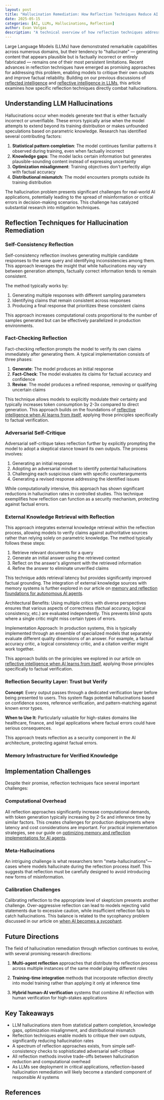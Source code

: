 ```yaml
---
layout: post
title: "Hallucination Remediation: How Reflection Techniques Reduce AI Confabulation"
date: 2025-05-15
categories: [AI, LLMs, Hallucinations, Reflection]
author: Evan Volgas
description: "A technical overview of how reflection techniques address the hallucination problem in LLMs, with an examination of methods that improve factual reliability."
---
```


Large Language Models (LLMs) have demonstrated remarkable capabilities across numerous domains, but their tendency to "hallucinate" — generating content that appears plausible but is factually incorrect or entirely fabricated — remains one of their most persistent limitations. Recent advances in reflection techniques have emerged as promising approaches for addressing this problem, enabling models to critique their own outputs and improve factual reliability. Building on our previous discussions of [reflected intelligence](/2025/04/23/reflected-intelligence-when-ai-holds-up-the-mirror/) and [reflective intelligence in LLMs](/2025/05/03/reflective-intelligence-in-llms/), this article examines how specific reflection techniques directly combat hallucinations.

## Understanding LLM Hallucinations

Hallucinations occur when models generate text that is either factually incorrect or unverifiable. These errors typically arise when the model attempts to extend beyond its training distribution or makes unfounded speculations based on parametric knowledge. Research has identified several contributing factors:

1. **Statistical pattern completion**: The model continues familiar patterns it observed during training, even when factually incorrect
2. **Knowledge gaps**: The model lacks certain information but generates plausible-sounding content instead of expressing uncertainty
3. **Optimization misalignment**: Training objectives don't perfectly align with factual accuracy
4. **Distributional mismatch**: The model encounters prompts outside its training distribution

The hallucination problem presents significant challenges for real-world AI applications, potentially leading to the spread of misinformation or critical errors in decision-making scenarios. This challenge has catalyzed substantial research into mitigation techniques.

## Reflection Techniques for Hallucination Remediation

### Self-Consistency Reflection

Self-consistency reflection involves generating multiple candidate responses to the same query and identifying inconsistencies among them. This approach leverages the insight that while hallucinations may vary between generation attempts, factually correct information tends to remain consistent.

The method typically works by:
1. Generating multiple responses with different sampling parameters
2. Identifying claims that remain consistent across responses
3. Producing a final response that prioritizes these consistent claims

This approach increases computational costs proportional to the number of samples generated but can be effectively parallelized in production environments.

### Fact-Checking Reflection

Fact-checking reflection prompts the model to verify its own claims immediately after generating them. A typical implementation consists of three phases:

1. **Generate**: The model produces an initial response
2. **Fact-Check**: The model evaluates its claims for factual accuracy and confidence
3. **Revise**: The model produces a refined response, removing or qualifying uncertain claims

This technique allows models to explicitly modulate their certainty and typically increases token consumption by 2-3x compared to direct generation. This approach builds on the foundations of [reflective intelligence when AI learns from itself](/2025/04/25/reflective-intelligence-when-ai-learns-from-itself/), applying those principles specifically to factual verification.

### Adversarial Self-Critique

Adversarial self-critique takes reflection further by explicitly prompting the model to adopt a skeptical stance toward its own outputs. The process involves:

1. Generating an initial response
2. Adopting an adversarial mindset to identify potential hallucinations
3. Challenging each suspicious claim with specific counterarguments
4. Generating a revised response addressing the identified issues

While computationally intensive, this approach has shown significant reductions in hallucination rates in controlled studies. This technique exemplifies how reflection can function as a security mechanism, protecting against factual errors.

### External Knowledge Retrieval with Reflection

This approach integrates external knowledge retrieval within the reflection process, allowing models to verify claims against authoritative sources rather than relying solely on parametric knowledge. The method typically follows these steps:

1. Retrieve relevant documents for a query
2. Generate an initial answer using the retrieved context
3. Reflect on the answer's alignment with the retrieved information
4. Refine the answer to eliminate unverified claims

This technique adds retrieval latency but provides significantly improved factual grounding. The integration of external knowledge sources with memory systems is further explored in our article on [memory and reflection foundations for autonomous AI agents](/2025/04/29/memory-and-reflection-foundations-for-autonomous-ai-agents/).

Architectural Benefits: Using multiple critics with diverse perspectives ensures that various aspects of correctness (factual accuracy, logical consistency, etc.) are evaluated independently. This prevents blind spots where a single critic might miss certain types of errors.

Implementation Approach: In production systems, this is typically implemented through an ensemble of specialized models that separately evaluate different quality dimensions of an answer. For example, a factual accuracy critic, a logical consistency critic, and a citation verifier might work together.

This approach builds on the principles we explored in our article on [reflective intelligence when AI learns from itself](/2025/04/25/reflective-intelligence-when-ai-learns-from-itself/), applying those principles specifically to factual verification.

### Reflection Security Layer: Trust but Verify

**Concept**: Every output passes through a dedicated verification layer before being presented to users. This system flags potential hallucinations based on confidence scores, reference verification, and pattern-matching against known error types.

**When to Use It**: Particularly valuable for high-stakes domains like healthcare, finance, and legal applications where factual errors could have serious consequences.

This approach treats reflection as a security component in the AI architecture, protecting against factual errors.

### Memory Infrastructure for Verified Knowledge

## Implementation Challenges

Despite their promise, reflection techniques face several important challenges:

### Computational Overhead

All reflection approaches significantly increase computational demands, with token generation typically increasing by 2-5x and inference time by similar factors. This creates challenges for production deployments where latency and cost considerations are important. For practical implementation strategies, see our guide on [optimizing memory and reflection implementations for AI agents](/2025/05/10/optimizing-memory-and-reflection-practical-implementations-for-ai-agents/).

### Meta-Hallucinations

An intriguing challenge is what researchers term "meta-hallucinations"—cases where models hallucinate during the reflection process itself. This suggests that reflection must be carefully designed to avoid introducing new forms of misinformation.

### Calibration Challenges

Calibrating reflection to the appropriate level of skepticism presents another challenge. Over-aggressive reflection can lead to models rejecting valid statements due to excessive caution, while insufficient reflection fails to catch hallucinations. This balance is related to the sycophancy problem discussed in our article on [when AI becomes a sycophant](/2025/05/05/reflections-distorted-when-ai-becomes-a-sycophant/).

## Future Directions

The field of hallucination remediation through reflection continues to evolve, with several promising research directions:

1. **Multi-agent reflection** approaches that distribute the reflection process across multiple instances of the same model playing different roles

2. **Training-time integration** methods that incorporate reflection directly into model training rather than applying it only at inference time

3. **Hybrid human-AI verification** systems that combine AI reflection with human verification for high-stakes applications

## Key Takeaways

- LLM hallucinations stem from statistical pattern completion, knowledge gaps, optimization misalignment, and distributional mismatch
- Reflection techniques enable models to critique their own outputs, significantly reducing hallucination rates
- A spectrum of reflection approaches exists, from simple self-consistency checks to sophisticated adversarial self-critique
- All reflection methods involve trade-offs between hallucination reduction and computational overhead
- As LLMs see deployment in critical applications, reflection-based hallucination remediation will likely become a standard component of responsible AI systems

## References

[^1]: [Shuster, K., Komeili, M., Adolphs, L., Roller, S., Szlam, A., & Weston, J. (2022). *Language Models that Seek for Knowledge: Modular Search & Generation for Dialogue and Prompt Completion*. arXiv preprint arXiv:2203.13224.](https://arxiv.org/abs/2203.13224)

[^2]: [Huang, L., Yu, W., Gu, S.S., & Xie, S.M. (2023). *Large Language Models Can Self-Correct*. arXiv preprint arXiv:2303.17651.](https://arxiv.org/abs/2303.17651)

[^3]: [Anil, R., Dai, A.M., Firat, O., Johnson, M., Lepikhin, D., Passos, A., ... & Le, Q.V. (2023). *Palm 2 technical report*. arXiv preprint arXiv:2305.10403.](https://arxiv.org/abs/2305.10403)

[^4]: [Lewis, M., Yarats, D., Dauphin, Y., Parikh, D., & Batra, D. (2017). *Deal or no deal? End-to-end learning of negotiation dialogues*. arXiv preprint arXiv:1706.05125.](https://arxiv.org/abs/1706.05125)

[^5]: [Weng, L. (2023, April). *How to evaluate LLM responses?* Lilianweng.github.io.](https://lilianweng.github.io/posts/2023-03-15-prompt-engineering/)

[^6]: [Azaria, A., Mitchell, T., & Gadre, S. V. (2023). *Internal language model evaluators*. arXiv preprint arXiv:2305.13246.](https://arxiv.org/abs/2305.13246)

[^7]: [Liu, Y., Iter, D., Xu, Y., & Liang, P. (2023). *Lost in the middle: How language models use long contexts*. arXiv preprint arXiv:2307.03172.](https://arxiv.org/abs/2307.03172)